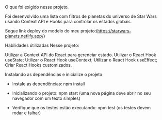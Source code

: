O que foi exigido nesse projeto.

Foi desenvolvido uma lista com filtros de planetas do universo de Star Wars usando Context API e Hooks para controlar os estados globais.

Segue link deploy do modelo do meu projeto:(https://starwars-planets.netlify.app/)

Habilidades útilizadas Nesse projeto:

Utilizar a Context API do React para gerenciar estado.
Utilizar o React Hook useState;
Utilizar o React Hook useContext;
Utilizar o React Hook useEffect;
Criar React Hooks customizados.

Instalando as dependências e inicialize o projeto

* Instale as dependências:
npm install

* Inicializando o projeto:
npm start (uma nova página deve abrir no seu navegador com um texto simples)

* Verifique que os testes estão executando:
npm test (os testes devem rodar e falhar)
